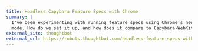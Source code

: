 ```yaml
---
title: Headless Capybara Feature Specs with Chrome
summary: |
  I've been experimenting with running feature specs using Chrome’s new headless
  mode. How do we set it up, and how does it compare to Capybara-WebKit?
external_site: thoughtbot
external_url: https://robots.thoughtbot.com/headless-feature-specs-with-chrome
---
```

